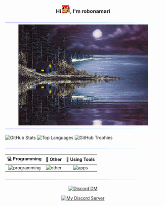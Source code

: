 <h3 align="center">
  Hi
  <img
    src="content/emojis/knuckles-coffee.webp"
    alt="knuckles coffee emoji"
    width="25"
    height="25"
  />, I'm robonamari
</h1>

<div>
<img src="content/gifs/color-bar.gif" alt="separator color bar">

<div align="center">
  <img
    align="center"
    src="content/gifs/cabin.gif"
    alt="center"
    width="419"
    height="325"
  />
</div>

<img src="content/gifs/color-bar.gif" alt="separator color bar">

![GitHub Stats](https://github-readme-stats.vercel.app/api?username=robonamari&theme=transparent)
![Top Languages](https://github-readme-stats.vercel.app/api/top-langs/?username=robonamari&theme=transparent)
![GitHub Trophies](https://github-profile-trophy.vercel.app/?username=robonamari&theme=onedark&no-bg=true&no-frame=true)


<img src="content/gifs/color-bar.gif" alt="separator color bar" >

<div align="center">

|                          💻 Programming                           |                             🔎 Other                              |                                           🧰 Using Tools                                            |
| :---------------------------------------------------------------: | :---------------------------------------------------------------: | :-------------------------------------------------------------------------------------------------: |
| ![programming](https://skillicons.dev/icons?i=py,html,css,nodejs) | ![other](https://skillicons.dev/icons?i=wordpress,sqlite,bots,md) | ![apps](https://skillicons.dev/icons?i=github,discord,powershell,vscode,cloudflare,workers,windows) |

</div>

<img src="content/gifs/color-bar.gif" alt="separator color bar" >
</div>

<div align="center">

[![Discord DM](https://discord.c99.nl/widget/theme-3/891673434277445682.png)](https://discordapp.com/users/891673434277445682)

[![My Discord Server](https://discord.com/api/guilds/1044595742259556373/widget.png?style=banner2)](https://discord.gg/XEpFbnqrTq)

</div>
